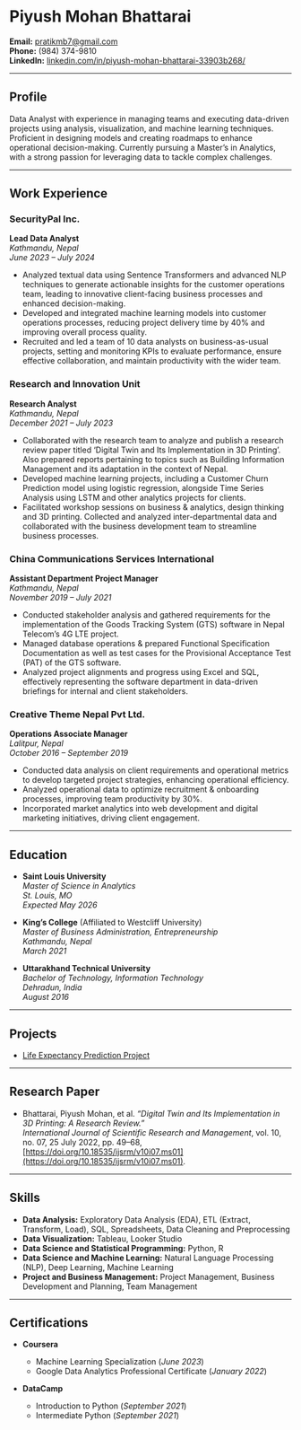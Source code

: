 # Piyush Mohan Bhattarai  
**Email:** pratikmb7@gmail.com  
**Phone:** (984) 374-9810  
**LinkedIn:** [linkedin.com/in/piyush-mohan-bhattarai-33903b268/](https://www.linkedin.com/in/piyush-mohan-bhattarai-33903b268/)

---

## Profile  
Data Analyst with experience in managing teams and executing data-driven projects using analysis, visualization, and machine learning techniques. Proficient in designing models and creating roadmaps to enhance operational decision-making. Currently pursuing a Master’s in Analytics, with a strong passion for leveraging data to tackle complex challenges.

---

## Work Experience  

### SecurityPal Inc.  
**Lead Data Analyst**  
*Kathmandu, Nepal*  
_June 2023 – July 2024_  
- Analyzed textual data using Sentence Transformers and advanced NLP techniques to generate actionable insights for the customer operations team, leading to innovative client-facing business processes and enhanced decision-making.  
- Developed and integrated machine learning models into customer operations processes, reducing project delivery time by 40% and improving overall process quality.  
- Recruited and led a team of 10 data analysts on business-as-usual projects, setting and monitoring KPIs to evaluate performance, ensure effective collaboration, and maintain productivity with the wider team.

### Research and Innovation Unit  
**Research Analyst**  
*Kathmandu, Nepal*  
_December 2021 – July 2023_  
- Collaborated with the research team to analyze and publish a research review paper titled ‘Digital Twin and Its Implementation in 3D Printing’. Also prepared reports pertaining to topics such as Building Information Management and its adaptation in the context of Nepal.
- Developed machine learning projects, including a Customer Churn Prediction model using logistic regression, alongside Time Series Analysis using LSTM and other analytics projects for clients.
- Facilitated workshop sessions on business & analytics, design thinking and 3D printing. Collected and analyzed inter-departmental data and collaborated with the business development team to streamline business processes.

### China Communications Services International  
**Assistant Department Project Manager**  
*Kathmandu, Nepal*  
_November 2019 – July 2021_  
- Conducted stakeholder analysis and gathered requirements for the implementation of the Goods Tracking System (GTS) software in Nepal Telecom’s 4G LTE project.  
- Managed database operations & prepared Functional Specification Documentation as well as test cases for the Provisional Acceptance Test (PAT) of the GTS software.  
- Analyzed project alignments and progress using Excel and SQL, effectively representing the software department in data-driven briefings for internal and client stakeholders.

### Creative Theme Nepal Pvt Ltd.  
**Operations Associate Manager**  
*Lalitpur, Nepal*  
_October 2016 – September 2019_  
- Conducted data analysis on client requirements and operational metrics to develop targeted project strategies, enhancing operational efficiency.  
- Analyzed operational data to optimize recruitment & onboarding processes, improving team productivity by 30%.  
- Incorporated market analytics into web development and digital marketing initiatives, driving client engagement.

---

## Education  

- **Saint Louis University**  
  *Master of Science in Analytics*  
  _St. Louis, MO_  
  _Expected May 2026_

- **King’s College** (Affiliated to Westcliff University)  
  *Master of Business Administration, Entrepreneurship*  
  _Kathmandu, Nepal_  
  _March 2021_

- **Uttarakhand Technical University**  
  *Bachelor of Technology, Information Technology*  
  _Dehradun, India_  
  _August 2016_

---

## Projects 

- [Life Expectancy Prediction Project](https://github.com/pb-7/Life_Expectancy_Prediction_Project/tree/main)

---

## Research Paper  

- Bhattarai, Piyush Mohan, et al. _“Digital Twin and Its Implementation in 3D Printing: A Research Review.”_  
  *International Journal of Scientific Research and Management*, vol. 10, no. 07, 25 July 2022, pp. 49–68,  
  [https://doi.org/10.18535/ijsrm/v10i07.ms01](https://doi.org/10.18535/ijsrm/v10i07.ms01).

---

## Skills  

- **Data Analysis:** Exploratory Data Analysis (EDA), ETL (Extract, Transform, Load), SQL, Spreadsheets, Data Cleaning and Preprocessing  
- **Data Visualization:** Tableau, Looker Studio  
- **Data Science and Statistical Programming:** Python, R  
- **Data Science and Machine Learning:** Natural Language Processing (NLP), Deep Learning, Machine Learning  
- **Project and Business Management:** Project Management, Business Development and Planning, Team Management  

---

## Certifications  

- **Coursera**  
  - Machine Learning Specialization (_June 2023_)  
  - Google Data Analytics Professional Certificate (_January 2022_)  

- **DataCamp**  
  - Introduction to Python (_September 2021_)  
  - Intermediate Python (_September 2021_)  
